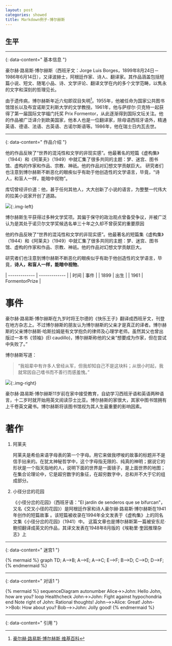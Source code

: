```yaml
---
layout: post
categories: showed
title: Markdown例子-博尔赫斯
---
```


## 生平
---------------
{: data-content=" 基本信息 "}

豪尔赫·路易斯·博尔赫斯（西班牙文：Jorge Luis Borges，1899年8月24日－1986年6月14日），又译波赫士，阿根廷作家、诗人、翻译家。其作品涵盖包括短篇小说、短文、随笔小品、诗、文学评论、翻译文学在内的多个文学范畴，以隽永的文字和深刻的哲理见长。

由于遗传病，博尔赫斯年近六旬即双目失明[^1]。1955年，他被任命为国家公共图书馆馆长以及布宜诺斯艾利斯大学的文学教授。1961年，他与萨缪尔·贝克特一起获得了第一届国际文学福门托奖 Prix Formentor，从此逐渐得到国际文坛关注。他的作品被广泛译介到欧美国家，他本人也是一位翻译家，除母语西班牙语外，精通英语、德语、法语、古英语、古诺尔斯语等。1986年，他在瑞士日内瓦去世。

---------------
{: data-content=" 作品介绍 "}

他的作品反映了“世界的混沌性和文学的非现实感”。他最著名的短篇《虚构集》（1944）和《阿莱夫》（1949）中就汇集了很多共同的主题：梦、迷宫、图书馆、虚构的作家和作品、宗教、神祇。他的作品对幻想文学贡献巨大。
研究者们也注意到博尔赫斯不断恶化的眼疾似乎有助于他创造性的文学语言，毕竟，“诗人，和盲人一样，能暗中视物”。

库切曾经评价道：他，甚于任何其他人，大大创新了小说的语言，为整整一代伟大的拉美小说家开创了道路。

![](https://upload.wikimedia.org/wikipedia/commons/c/c5/Borges_1921.jpg){:.img-left}

博尔赫斯生平获得过多种文学奖项。其偏于保守的政治观点曾备受争议，并被广泛认为是其处于诺贝尔文学奖候选名单三十年之久却不曾获奖的重要原因

他的作品反映了“世界的混沌性和文学的非现实感”。他最著名的短篇集《虚构集》（1944）和《阿莱夫》（1949）中就汇集了很多共同的主题：梦、迷宫、图书馆、虚构的作家和作品、宗教、神祇。他的作品对幻想文学贡献巨大。

研究者们也注意到博尔赫斯不断恶化的眼疾似乎有助于他创造性的文学语言，毕竟，**诗人，和盲人一样，能暗中视物**。

| ------------- | ------------- |
| 时间 | 事件 |
| 1899 | 出生 |
| 1961 | FormentorPrize |

# 事件
豪尔赫·路易斯·博尔赫斯在九岁时将王尔德的《快乐王子》翻译成西班牙文，刊登在地方杂志上。不过博尔赫斯的朋友认为博尔赫斯的父亲才是真正的译者。博尔赫斯的父亲博尔赫斯·哈斯拉姆是有文学抱负的律师及心理学老师。虽然其父也曾出版过一本书《领袖》(El caudillo)，博尔赫斯称他的父亲“想要成为作家，但在尝试中失败了。”

博尔赫斯写道：

> “我祖辈中有许多人曾经从军，但我却知自己不是这块料；从很小时起，我就常因自己嗜书而不善行而感羞愧。”

![](https://upload.wikimedia.org/wikipedia/commons/d/d5/Jorge_Luis_Borges_Hotel.jpg){:.img-right}

豪尔赫·路易斯·博尔赫斯11岁前在家中接受教育，自幼学习西班牙语和英语两种语言，十二岁时就开始用英文阅读莎士比亚。博尔赫斯的家很大，其家中图书馆拥有上千卷英文藏书。博尔赫斯将该图书馆视为其人生最重要的影响因素。

# 著作
1. 阿莱夫

    阿莱夫是希伯来语字母表的第一个字母。用它来做我啰唆的故事的标题并不是信手拈来的。在犹太神秘哲学中，这个字母指无限的、纯真的神明；据说它的形状是一个指天指地的人，说明下面的世界是一面镜子，是上面世界的地图；在集合论理论中，它是超穷数字的象征，在超穷数字中，总和并不大于它的组成部分。

2. 小径分岔的花园

    《小径分岔的花园》（西班牙语："El jardín de senderos que se bifurcan"，又名《交叉小径的花园》）是阿根廷作家和诗人豪尔赫·路易斯·博尔赫斯在1941年创作的短篇故事 。该短篇被收录在1994年全文发表于《虚构集》上的同名文集《小径分岔的花园》（1941）中。 这篇文章也是博尔赫斯第一篇被安东尼·鲍彻翻译成英文的作品，其译文发表在1948年8月版的《埃勒里·奎因推理杂志》上

------------
{: data-content=" 迷宫1 "}

{% mermaid %}
graph TD;
    A-->B;
    A-->E;
    A-->C;
    E-->F;
    B-->D;
    C-->D;
    D-->F;
{% endmermaid %}

-------------
{: data-content=" 对话1 "}

{% mermaid %}
sequenceDiagram
    autonumber
    Alice->>John: Hello John, how are you?
    loop Healthcheck
        John->>John: Fight against hypochondria
    end
    Note right of John: Rational thoughts!
    John-->>Alice: Great!
    John->>Bob: How about you?
    Bob-->>John: Jolly good!
{% endmermaid %}

---
{: data-content=" 引用 "}

[^1]: [豪尔赫·路易斯·博尔赫斯 维基百科](https://zh.wikipedia.org/wiki/%E8%B1%AA%E5%B0%94%E8%B5%AB%C2%B7%E8%B7%AF%E6%98%93%E6%96%AF%C2%B7%E5%8D%9A%E5%B0%94%E8%B5%AB%E6%96%AF)

